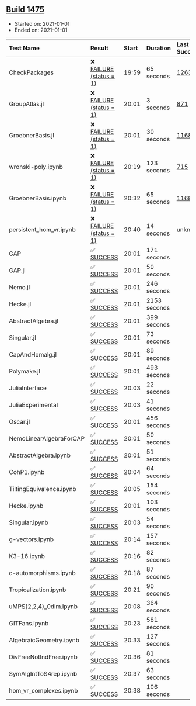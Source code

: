 ## [Build 1475](https://oscarci.mathematik.uni-kl.de/job/oscar-stable/1475/)

* Started on: 2021-01-01
* Ended on: 2021-01-01

| Test Name    | Result | Start | Duration | Last Success | First Failure |
|:-------------|:-------|:------|:---------|:-------------|:--------------|
| CheckPackages | ❌ [FAILURE (status = 1)](https://oscarci.mathematik.uni-kl.de/job/oscar-stable/1475/artifact/logs/build-1475/CheckPackages.log) | 19:59 | 65 seconds | [1263](https://oscarci.mathematik.uni-kl.de/job/oscar-stable/1263/) | [1264](https://oscarci.mathematik.uni-kl.de/job/oscar-stable/1264/) |
| GroupAtlas.jl | ❌ [FAILURE (status = 1)](https://oscarci.mathematik.uni-kl.de/job/oscar-stable/1475/artifact/logs/build-1475/GroupAtlas.jl.log) | 20:01 | 3 seconds | [871](https://oscarci.mathematik.uni-kl.de/job/oscar-stable/871/) | [872](https://oscarci.mathematik.uni-kl.de/job/oscar-stable/872/) |
| GroebnerBasis.jl | ❌ [FAILURE (status = 1)](https://oscarci.mathematik.uni-kl.de/job/oscar-stable/1475/artifact/logs/build-1475/GroebnerBasis.jl.log) | 20:01 | 30 seconds | [1168](https://oscarci.mathematik.uni-kl.de/job/oscar-stable/1168/) | [1169](https://oscarci.mathematik.uni-kl.de/job/oscar-stable/1169/) |
| wronski-poly.ipynb | ❌ [FAILURE (status = 1)](https://oscarci.mathematik.uni-kl.de/job/oscar-stable/1475/artifact/logs/build-1475/wronski-poly.ipynb.log) | 20:19 | 123 seconds | [715](https://oscarci.mathematik.uni-kl.de/job/oscar-stable/715/) | [716](https://oscarci.mathematik.uni-kl.de/job/oscar-stable/716/) |
| GroebnerBasis.ipynb | ❌ [FAILURE (status = 1)](https://oscarci.mathematik.uni-kl.de/job/oscar-stable/1475/artifact/logs/build-1475/GroebnerBasis.ipynb.log) | 20:32 | 65 seconds | [1168](https://oscarci.mathematik.uni-kl.de/job/oscar-stable/1168/) | [1169](https://oscarci.mathematik.uni-kl.de/job/oscar-stable/1169/) |
| persistent_hom_vr.ipynb | ❌ [FAILURE (status = 1)](https://oscarci.mathematik.uni-kl.de/job/oscar-stable/1475/artifact/logs/build-1475/persistent_hom_vr.ipynb.log) | 20:40 | 14 seconds | unknown | unknown |
| GAP | ✅ [SUCCESS](https://oscarci.mathematik.uni-kl.de/job/oscar-stable/1475/artifact/logs/build-1475/GAP.log) | 20:01 | 171 seconds |  |  |
| GAP.jl | ✅ [SUCCESS](https://oscarci.mathematik.uni-kl.de/job/oscar-stable/1475/artifact/logs/build-1475/GAP.jl.log) | 20:01 | 50 seconds |  |  |
| Nemo.jl | ✅ [SUCCESS](https://oscarci.mathematik.uni-kl.de/job/oscar-stable/1475/artifact/logs/build-1475/Nemo.jl.log) | 20:01 | 246 seconds |  |  |
| Hecke.jl | ✅ [SUCCESS](https://oscarci.mathematik.uni-kl.de/job/oscar-stable/1475/artifact/logs/build-1475/Hecke.jl.log) | 20:01 | 2153 seconds |  |  |
| AbstractAlgebra.jl | ✅ [SUCCESS](https://oscarci.mathematik.uni-kl.de/job/oscar-stable/1475/artifact/logs/build-1475/AbstractAlgebra.jl.log) | 20:01 | 399 seconds |  |  |
| Singular.jl | ✅ [SUCCESS](https://oscarci.mathematik.uni-kl.de/job/oscar-stable/1475/artifact/logs/build-1475/Singular.jl.log) | 20:01 | 73 seconds |  |  |
| CapAndHomalg.jl | ✅ [SUCCESS](https://oscarci.mathematik.uni-kl.de/job/oscar-stable/1475/artifact/logs/build-1475/CapAndHomalg.jl.log) | 20:01 | 89 seconds |  |  |
| Polymake.jl | ✅ [SUCCESS](https://oscarci.mathematik.uni-kl.de/job/oscar-stable/1475/artifact/logs/build-1475/Polymake.jl.log) | 20:01 | 493 seconds |  |  |
| JuliaInterface | ✅ [SUCCESS](https://oscarci.mathematik.uni-kl.de/job/oscar-stable/1475/artifact/logs/build-1475/JuliaInterface.log) | 20:03 | 22 seconds |  |  |
| JuliaExperimental | ✅ [SUCCESS](https://oscarci.mathematik.uni-kl.de/job/oscar-stable/1475/artifact/logs/build-1475/JuliaExperimental.log) | 20:03 | 41 seconds |  |  |
| Oscar.jl | ✅ [SUCCESS](https://oscarci.mathematik.uni-kl.de/job/oscar-stable/1475/artifact/logs/build-1475/Oscar.jl.log) | 20:01 | 456 seconds |  |  |
| NemoLinearAlgebraForCAP | ✅ [SUCCESS](https://oscarci.mathematik.uni-kl.de/job/oscar-stable/1475/artifact/logs/build-1475/NemoLinearAlgebraForCAP.log) | 20:01 | 50 seconds |  |  |
| AbstractAlgebra.ipynb | ✅ [SUCCESS](https://oscarci.mathematik.uni-kl.de/job/oscar-stable/1475/artifact/logs/build-1475/AbstractAlgebra.ipynb.log) | 20:01 | 51 seconds |  |  |
| CohP1.ipynb | ✅ [SUCCESS](https://oscarci.mathematik.uni-kl.de/job/oscar-stable/1475/artifact/logs/build-1475/CohP1.ipynb.log) | 20:04 | 64 seconds |  |  |
| TiltingEquivalence.ipynb | ✅ [SUCCESS](https://oscarci.mathematik.uni-kl.de/job/oscar-stable/1475/artifact/logs/build-1475/TiltingEquivalence.ipynb.log) | 20:05 | 154 seconds |  |  |
| Hecke.ipynb | ✅ [SUCCESS](https://oscarci.mathematik.uni-kl.de/job/oscar-stable/1475/artifact/logs/build-1475/Hecke.ipynb.log) | 20:01 | 103 seconds |  |  |
| Singular.ipynb | ✅ [SUCCESS](https://oscarci.mathematik.uni-kl.de/job/oscar-stable/1475/artifact/logs/build-1475/Singular.ipynb.log) | 20:03 | 54 seconds |  |  |
| g-vectors.ipynb | ✅ [SUCCESS](https://oscarci.mathematik.uni-kl.de/job/oscar-stable/1475/artifact/logs/build-1475/g-vectors.ipynb.log) | 20:14 | 157 seconds |  |  |
| K3-16.ipynb | ✅ [SUCCESS](https://oscarci.mathematik.uni-kl.de/job/oscar-stable/1475/artifact/logs/build-1475/K3-16.ipynb.log) | 20:16 | 82 seconds |  |  |
| c-automorphisms.ipynb | ✅ [SUCCESS](https://oscarci.mathematik.uni-kl.de/job/oscar-stable/1475/artifact/logs/build-1475/c-automorphisms.ipynb.log) | 20:18 | 87 seconds |  |  |
| Tropicalization.ipynb | ✅ [SUCCESS](https://oscarci.mathematik.uni-kl.de/job/oscar-stable/1475/artifact/logs/build-1475/Tropicalization.ipynb.log) | 20:21 | 90 seconds |  |  |
| uMPS(2,2,4)_0dim.ipynb | ✅ [SUCCESS](https://oscarci.mathematik.uni-kl.de/job/oscar-stable/1475/artifact/logs/build-1475/uMPS-2-2-4-_0dim.ipynb.log) | 20:08 | 364 seconds |  |  |
| GITFans.ipynb | ✅ [SUCCESS](https://oscarci.mathematik.uni-kl.de/job/oscar-stable/1475/artifact/logs/build-1475/GITFans.ipynb.log) | 20:23 | 581 seconds |  |  |
| AlgebraicGeometry.ipynb | ✅ [SUCCESS](https://oscarci.mathematik.uni-kl.de/job/oscar-stable/1475/artifact/logs/build-1475/AlgebraicGeometry.ipynb.log) | 20:33 | 127 seconds |  |  |
| DivFreeNotIndFree.ipynb | ✅ [SUCCESS](https://oscarci.mathematik.uni-kl.de/job/oscar-stable/1475/artifact/logs/build-1475/DivFreeNotIndFree.ipynb.log) | 20:36 | 81 seconds |  |  |
| SymAlgIntToS4rep.ipynb | ✅ [SUCCESS](https://oscarci.mathematik.uni-kl.de/job/oscar-stable/1475/artifact/logs/build-1475/SymAlgIntToS4rep.ipynb.log) | 20:37 | 63 seconds |  |  |
| hom_vr_complexes.ipynb | ✅ [SUCCESS](https://oscarci.mathematik.uni-kl.de/job/oscar-stable/1475/artifact/logs/build-1475/hom_vr_complexes.ipynb.log) | 20:38 | 106 seconds |  |  |
